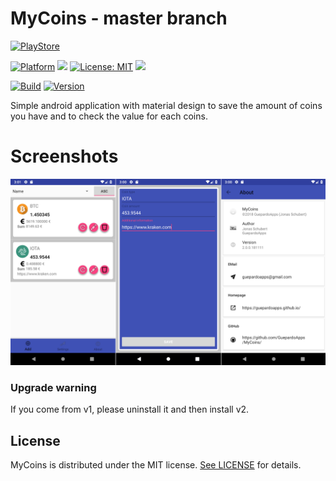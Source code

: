 # MyCoins - master branch

[![PlayStore](https://img.shields.io/badge/PlayStore-MyCoins-blue.svg)](https://play.google.com/store/apps/details?id=guepardoapps.mycoins)

[![Platform](https://img.shields.io/badge/platform-Android-blue.svg)](https://www.android.com)
<a target="_blank" href="https://android-arsenal.com/api?level=17" title="API17+"><img src="https://img.shields.io/badge/API-17+-blue.svg" /></a>
[![License: MIT](https://img.shields.io/badge/License-MIT-blue.svg)](https://opensource.org/licenses/MIT)
<a target="_blank" href="https://www.paypal.me/GuepardoApps" title="Donate using PayPal"><img src="https://img.shields.io/badge/paypal-donate-blue.svg" /></a>

[![Build](https://img.shields.io/badge/build-passed-green.svg)](https://github.com/GuepardoApps-Releases/MyCoins/tree/master/releases)
[![Version](https://img.shields.io/badge/version-v2.0.0.181111-blue.svg)](https://github.com/GuepardoApps-Releases/MyCoins/tree/master/releases/v2.0.0.181111.apk)


Simple android application with material design to save the amount of coins you have and to check the value for each coins.

# Screenshots

![alt tag](https://github.com/GuepardoApps-Releases/MyCoins/blob/master/screenshots/header_001.png)

### Upgrade warning
If you come from v1, please uninstall it and then install v2.

## License

MyCoins is distributed under the MIT license. [See LICENSE](LICENSE.md) for details.
